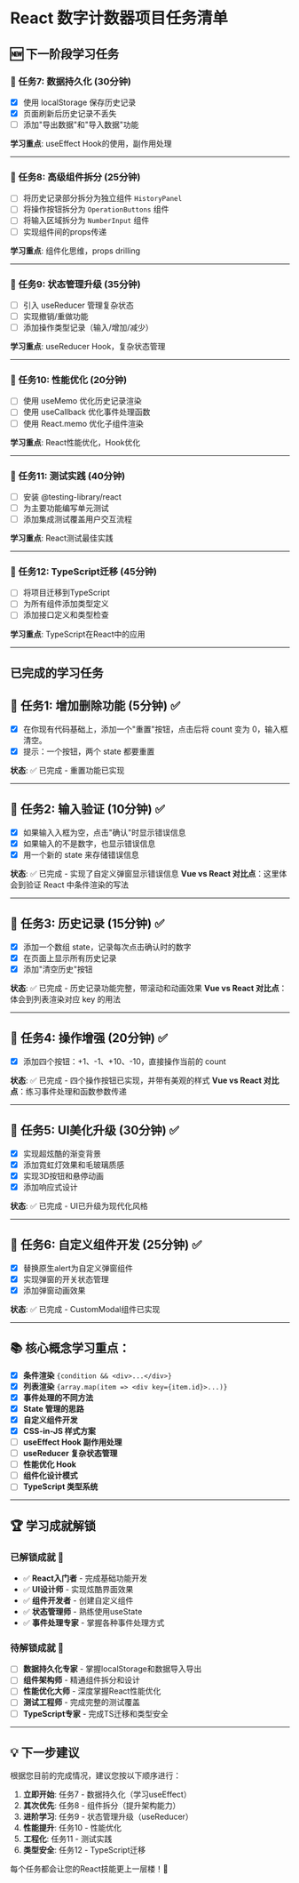 # React 数字计数器项目任务清单

## 🆕 下一阶段学习任务

### 🎯 任务7: 数据持久化 (30分钟)
- [x] 使用 localStorage 保存历史记录
- [x] 页面刷新后历史记录不丢失
- [ ] 添加"导出数据"和"导入数据"功能

**学习重点**: useEffect Hook的使用，副作用处理

---

### 🎯 任务8: 高级组件拆分 (25分钟)
- [ ] 将历史记录部分拆分为独立组件 `HistoryPanel`
- [ ] 将操作按钮拆分为 `OperationButtons` 组件
- [ ] 将输入区域拆分为 `NumberInput` 组件
- [ ] 实现组件间的props传递

**学习重点**: 组件化思维，props drilling

---

### 🎯 任务9: 状态管理升级 (35分钟)
- [ ] 引入 useReducer 管理复杂状态
- [ ] 实现撤销/重做功能
- [ ] 添加操作类型记录（输入/增加/减少）

**学习重点**: useReducer Hook，复杂状态管理

---

### 🎯 任务10: 性能优化 (20分钟)
- [ ] 使用 useMemo 优化历史记录渲染
- [ ] 使用 useCallback 优化事件处理函数
- [ ] 使用 React.memo 优化子组件渲染

**学习重点**: React性能优化，Hook优化

---

### 🎯 任务11: 测试实践 (40分钟)
- [ ] 安装 @testing-library/react
- [ ] 为主要功能编写单元测试
- [ ] 添加集成测试覆盖用户交互流程

**学习重点**: React测试最佳实践

---

### 🎯 任务12: TypeScript迁移 (45分钟)
- [ ] 将项目迁移到TypeScript
- [ ] 为所有组件添加类型定义
- [ ] 添加接口定义和类型检查

**学习重点**: TypeScript在React中的应用

---

## 已完成的学习任务

## 🎯 任务1: 增加删除功能 (5分钟) ✅
- [x] 在你现有代码基础上，添加一个"重置"按钮，点击后将 count 变为 0，输入框清空。
- [x] 提示：一个按钮，两个 state 都要重置

**状态**: ✅ 已完成 - 重置功能已实现

---

## 🎯 任务2: 输入验证 (10分钟) ✅
- [x] 如果输入入框为空，点击"确认"时显示错误信息
- [x] 如果输入的不是数字，也显示错误信息  
- [x] 用一个新的 state 来存储错误信息

**状态**: ✅ 已完成 - 实现了自定义弹窗显示错误信息
**Vue vs React 对比点**：这里体会到验证 React 中条件渲染的写法

---

## 🎯 任务3: 历史记录 (15分钟) ✅
- [x] 添加一个数组 state，记录每次点击确认时的数字
- [x] 在页面上显示所有历史记录
- [x] 添加"清空历史"按钮

**状态**: ✅ 已完成 - 历史记录功能完整，带滚动和动画效果
**Vue vs React 对比点**：体会到列表渲染对应 key 的用法

---

## 🎯 任务4: 操作增强 (20分钟) ✅
- [x] 添加四个按钮：+1、-1、+10、-10，直接操作当前的 count

**状态**: ✅ 已完成 - 四个操作按钮已实现，并带有美观的样式
**Vue vs React 对比点**：练习事件处理和函数参数传递

---

## 🎯 任务5: UI美化升级 (30分钟) ✅
- [x] 实现超炫酷的渐变背景
- [x] 添加霓虹灯效果和毛玻璃质感
- [x] 实现3D按钮和悬停动画
- [x] 添加响应式设计

**状态**: ✅ 已完成 - UI已升级为现代化风格

---

## 🎯 任务6: 自定义组件开发 (25分钟) ✅
- [x] 替换原生alert为自定义弹窗组件
- [x] 实现弹窗的开关状态管理
- [x] 添加弹窗动画效果

**状态**: ✅ 已完成 - CustomModal组件已实现

---

## 📚 核心概念学习重点：
- [x] **条件渲染** `{condition && <div>...</div>}`
- [x] **列表渲染** `{array.map(item => <div key={item.id}>...)}`
- [x] **事件处理的不同方法**
- [x] **State 管理的思路**
- [x] **自定义组件开发**
- [x] **CSS-in-JS 样式方案**
- [ ] **useEffect Hook 副作用处理**
- [ ] **useReducer 复杂状态管理**
- [ ] **性能优化 Hook**
- [ ] **组件化设计模式**
- [ ] **TypeScript 类型系统**

---

## 🏆 学习成就解锁

### 已解锁成就 🎉
- ✅ **React入门者** - 完成基础功能开发
- ✅ **UI设计师** - 实现炫酷界面效果
- ✅ **组件开发者** - 创建自定义组件
- ✅ **状态管理师** - 熟练使用useState
- ✅ **事件处理专家** - 掌握各种事件处理方式

### 待解锁成就 🎯
- [ ] **数据持久化专家** - 掌握localStorage和数据导入导出
- [ ] **组件架构师** - 精通组件拆分和设计
- [ ] **性能优化大师** - 深度掌握React性能优化
- [ ] **测试工程师** - 完成完整的测试覆盖
- [ ] **TypeScript专家** - 完成TS迁移和类型安全

---

## 💡 下一步建议

根据您目前的完成情况，建议您按以下顺序进行：

1. **立即开始**: 任务7 - 数据持久化（学习useEffect）
2. **其次优先**: 任务8 - 组件拆分（提升架构能力）
3. **进阶学习**: 任务9 - 状态管理升级（useReducer）
4. **性能提升**: 任务10 - 性能优化
5. **工程化**: 任务11 - 测试实践
6. **类型安全**: 任务12 - TypeScript迁移

每个任务都会让您的React技能更上一层楼！🚀 